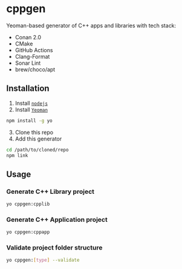 # cppgen

Yeoman-based generator of C++ apps and libraries with tech stack:
- Conan 2.0
- CMake
- GitHub Actions
- Clang-Format
- Sonar Lint
- brew/choco/apt

## Installation

1. Install [`nodejs`](https://nodejs.org/en)
2. Install [`Yeoman`](https://yeoman.io)
```sh
npm install -g yo
```
3. Clone this repo
4. Add this generator
```sh
cd /path/to/cloned/repo
npm link
```

## Usage

### Generate C++ Library project

```sh
yo cppgen:cpplib
```

### Generate C++ Application project

```sh
yo cppgen:cppapp
```

### Validate project folder structure

```sh
yo cppgen:[type] --validate
```
